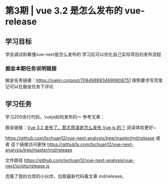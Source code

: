 # 第3期 | vue 3.2 是怎么发布的 vue-release

## 学习目标

学会调试和看懂vue-next是怎么发布的
学习后可以优化自己实际项目的发布流程

### 掘金本期任务说明链接

掘金任务链接：https://juejin.cn/post/7084989934699806751
按照要求写完笔记可以在掘金任务下评论

## 学习任务
学习200余行代码，vuejs如何发布的～
参考文章：

掘金链接：[Vue 3.2 发布了，那尤雨溪是怎么发布 Vue.js 的？](https://juejin.cn/post/6997943192851054606)  阅读体验更好~


https://github.com/lxchuan12/vue-next-analysis/tree/master/md/release
或者 这个链接访问更快
https://github1s.com/lxchuan12/vue-next-analysis/tree/master/md/release

文件路径
https://github.com/lxchuan12/vue-next-analysis/vue-next/scipts/release.js

克隆了我的仓库的小伙伴，拉取最新代码看文章  md/release。